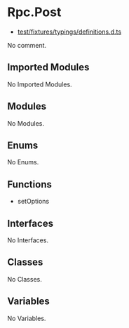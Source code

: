# Rpc.Post

* [test/fixtures/typings/definitions.d.ts](/test/fixtures/typings/definitions.d.ts#L75)

No comment.

## Imported Modules

No Imported Modules.

## Modules

No Modules.

## Enums

No Enums.

## Functions

* setOptions

## Interfaces

No Interfaces.

## Classes

No Classes.

## Variables

No Variables.
